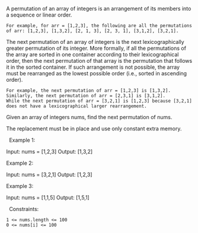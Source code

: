 A permutation of an array of integers is an arrangement of its members into a sequence or linear order.


	For example, for arr = [1,2,3], the following are all the permutations of arr: [1,2,3], [1,3,2], [2, 1, 3], [2, 3, 1], [3,1,2], [3,2,1].


The next permutation of an array of integers is the next lexicographically greater permutation of its integer. More formally, if all the permutations of the array are sorted in one container according to their lexicographical order, then the next permutation of that array is the permutation that follows it in the sorted container. If such arrangement is not possible, the array must be rearranged as the lowest possible order (i.e., sorted in ascending order).


	For example, the next permutation of arr = [1,2,3] is [1,3,2].
	Similarly, the next permutation of arr = [2,3,1] is [3,1,2].
	While the next permutation of arr = [3,2,1] is [1,2,3] because [3,2,1] does not have a lexicographical larger rearrangement.


Given an array of integers nums, find the next permutation of nums.

The replacement must be in place and use only constant extra memory.

 
Example 1:

Input: nums = [1,2,3]
Output: [1,3,2]


Example 2:

Input: nums = [3,2,1]
Output: [1,2,3]


Example 3:

Input: nums = [1,1,5]
Output: [1,5,1]


 
Constraints:


	1 <= nums.length <= 100
	0 <= nums[i] <= 100

